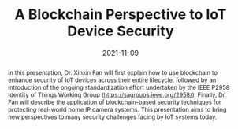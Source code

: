---
title: A Blockchain Perspective to IoT Device Security

event: IoT Device Security Conference
event_url: https://iotdevicesecurityconference.com/

location: Vitual
#address:
#  street: 450 Serra Mall
#  city: Stanford
#  region: CA
#  postcode: '94305'
#  country: United States

summary: An example talk using Wowchemy's Markdown slides feature.
abstract: In this presentation, Dr. Xinxin Fan will first explain how to use blockchain to enhance security of IoT devices across their entire lifecycle, followed by an introduction of the ongoing standardization effort undertaken by the IEEE P2958 Identity of Things Working Group (https://sagroups.ieee.org/2958/). Finally, Dr. Fan will describe the application of blockchain-based security techniques for protecting real-world home IP camera systems. This presentation aims to bring new perspectives to many security challenges facing by IoT systems today.

# Talk start and end times.
#   End time can optionally be hidden by prefixing the line with `#`.
date: "2021-11-09"
#date_end: "2030-06-01T15:00:00Z"
all_day: false

#authors: []
#tags: []

# Is this a featured talk? (true/false)
featured: false

image:
  caption: 'Image credit: [**Unsplash**](https://unsplash.com/photos/bzdhc5b3Bxs)'
  focal_point: Right

links:
- icon: twitter
  icon_pack: fab
  name: Follow
  url: https://twitter.com/cryptoxfan
- name: Prsentation
  url: event/iotdevicesecurity2021/Devicesecurity.pdf
#url_slides: static/Devicesecurity.pdf
url_video: https://iotdevicesecurityconference.com/on-demand-sessions.php
---